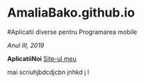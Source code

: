 # AmaliaBako.github.io

#Aplicatii diverse pentru Programarea mobile

*Anul III, 2019*


**AplicatiiNoi**
[Site-ul meu](https://AmaliaBako.github.io)


mai scriuhjbdcdjcbn jnhkd j l
